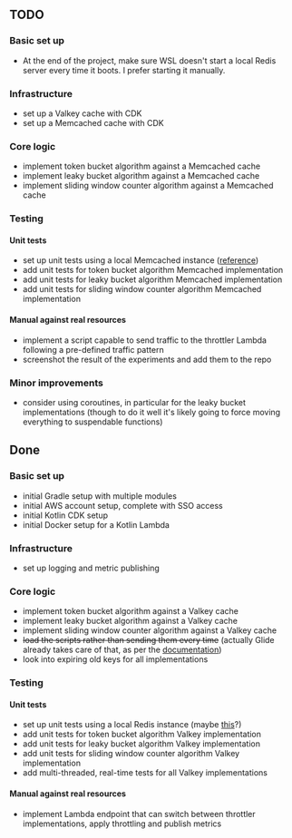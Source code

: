 ## TODO

### Basic set up

- At the end of the project, make sure WSL doesn't start a local Redis server every time it boots. I prefer starting it manually.

### Infrastructure

- set up a Valkey cache with CDK
- set up a Memcached cache with CDK

### Core logic

- implement token bucket algorithm against a Memcached cache
- implement leaky bucket algorithm against a Memcached cache
- implement sliding window counter algorithm against a Memcached cache

### Testing

#### Unit tests

- set up unit tests using a local Memcached instance ([reference](https://www.memcachier.com/documentation/local-usage))
- add unit tests for token bucket algorithm Memcached implementation
- add unit tests for leaky bucket algorithm Memcached implementation 
- add unit tests for sliding window counter algorithm Memcached implementation

#### Manual against real resources

- implement a script capable to send traffic to the throttler Lambda following a pre-defined traffic pattern
- screenshot the result of the experiments and add them to the repo

### Minor improvements

- consider using coroutines, in particular for the leaky bucket implementations (though to do it well it's likely going to force moving everything to suspendable functions)

## Done

### Basic set up 

- initial Gradle setup with multiple modules
- initial AWS account setup, complete with SSO access
- initial Kotlin CDK setup
- initial Docker setup for a Kotlin Lambda

### Infrastructure

- set up logging and metric publishing

### Core logic

- implement token bucket algorithm against a Valkey cache
- implement leaky bucket algorithm against a Valkey cache
- implement sliding window counter algorithm against a Valkey cache
- ~~load the scripts rather than sending them every time~~ (actually Glide already takes care of that, as per the [documentation](https://valkey.io/valkey-glide/python/cluster_commands/#glide.async_commands.cluster_commands.ClusterCommands.invoke_script))
- look into expiring old keys for all implementations

### Testing

#### Unit tests

- set up unit tests using a local Redis instance (maybe [this](https://www.baeldung.com/spring-embedded-redis)?)
- add unit tests for token bucket algorithm Valkey implementation
- add unit tests for leaky bucket algorithm Valkey implementation
- add unit tests for sliding window counter algorithm Valkey implementation
- add multi-threaded, real-time tests for all Valkey implementations

#### Manual against real resources

- implement Lambda endpoint that can switch between throttler implementations, apply throttling and publish metrics